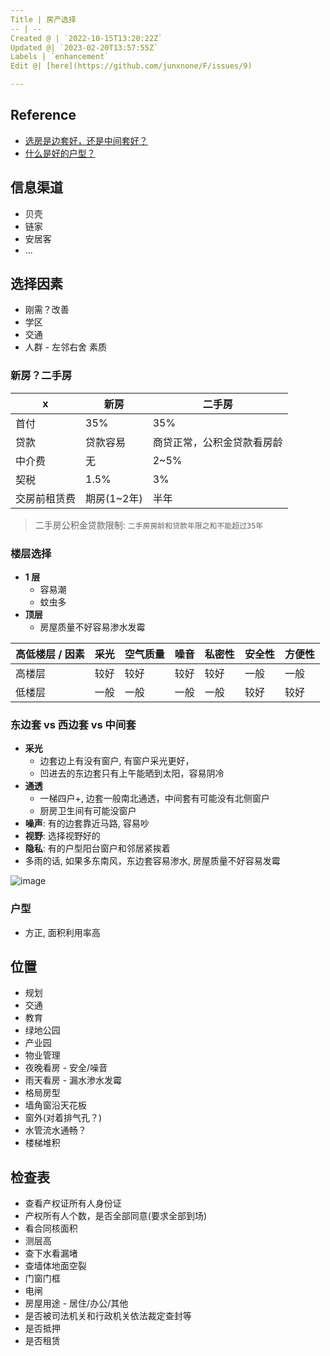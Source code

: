 ```yaml
---
Title | 房产选择
-- | --
Created @ | `2022-10-15T13:20:22Z`
Updated @| `2023-02-20T13:57:55Z`
Labels | `enhancement`
Edit @| [here](https://github.com/junxnone/F/issues/9)

---
```

## Reference

- [选房是边套好，还是中间套好？](https://zhuanlan.zhihu.com/p/55104445)
- [什么是好的户型？](https://www.zhihu.com/question/23622903)


## 信息渠道

- 贝壳
- 链家
- 安居客
- ...

## 选择因素

- 刚需？改善
- 学区
- 交通
- 人群 - 左邻右舍 素质

### 新房？二手房

x | 新房 | 二手房
-- | -- | --
首付 | 35% | 35%
贷款 | 贷款容易 | 商贷正常，公积金贷款看房龄
中介费 | 无 | 2~5%
契税 | 1.5% | 3%
交房前租赁费 | 期房(1~2年) | 半年

> 二手房公积金贷款限制: `二手房房龄和贷款年限之和不能超过35年`

### 楼层选择

- **1 层**
  - 容易潮 
  - 蚊虫多
- **顶层**
  - 房屋质量不好容易渗水发霉

高低楼层 / 因素 | 采光 | 空气质量 | 噪音 | 私密性 | 安全性 | 方便性 
-- | -- | -- | -- | -- | -- | --
高楼层 | 较好 | 较好 | 较好 | 较好 | 一般 | 一般
低楼层 | 一般 | 一般 | 一般 | 一般 | 较好 | 较好

### 东边套 vs 西边套 vs 中间套

- **采光**
  - 边套边上有没有窗户, 有窗户采光更好，
  - 凹进去的东边套只有上午能晒到太阳，容易阴冷
- **通透**
  - 一梯四户+, 边套一般南北通透，中间套有可能没有北侧窗户
  - 厨房卫生间有可能没窗户
- **噪声**: 有的边套靠近马路, 容易吵
- **视野**: 选择视野好的
- **隐私**: 有的户型阳台窗户和邻居紧挨着
- 多雨的话, 如果多东南风，东边套容易渗水, 房屋质量不好容易发霉

![image](https://user-images.githubusercontent.com/2216970/200117136-37977192-0af8-4231-97aa-682e2dec7c5c.png)

### 户型

- 方正, 面积利用率高

## 位置

- 规划
- 交通
- 教育
- 绿地公园
- 产业园
- 物业管理
- 夜晚看房 - 安全/噪音
- 雨天看房 - 漏水渗水发霉
- 格局房型
- 墙角窗沿天花板
- 窗外(对着排气孔？)
- 水管流水通畅？
- 楼梯堆积


## 检查表

- 查看产权证所有人身份证
- 产权所有人个数，是否全部同意(要求全部到场)
- 看合同核面积
- 测层高
- 查下水看漏堵
- 查墙体地面空裂
- 门窗门框
- 电闸
- 房屋用途 - 居住/办公/其他
- 是否被司法机关和行政机关依法裁定查封等
- 是否抵押
- 是否租赁



